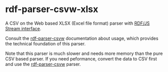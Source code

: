 # rdf-parser-csvw-xlsx

A CSV on the Web based XLSX (Excel file format) parser with [RDF/JS Stream interface](https://github.com/rdfjs/representation-task-force/).

Consult the [rdf-parser-csvw](https://github.com/rdf-ext/rdf-parser-csvw) documentation about usage, which provides the technical foundation of this parser.

Note that this parser is much slower and needs more memory than the pure CSV based parser. If you need peformance, convert the data to CSV first and use the [rdf-parser-csvw](https://github.com/rdf-ext/rdf-parser-csvw) parser.
